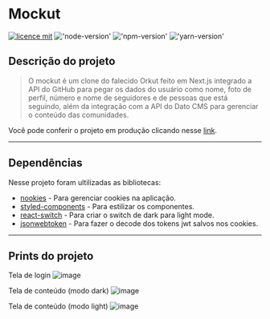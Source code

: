 # Mockut

[![licence mit](https://img.shields.io/badge/licence-MIT-blue.svg)](https://github.com/joaovictordantasj/SearchDevs/LICENSE)
!['node-version'](https://img.shields.io/badge/node-14.17.2-blue)
!['npm-version'](https://img.shields.io/badge/npm-6.14.13-blue)
!['yarn-version'](https://img.shields.io/badge/yarn-1.22.10-blue)

## Descrição do projeto

> O mockut é um clone do falecido Orkut feito em Next.js integrado a API do GitHub para pegar os dados do usuário como nome, foto de perfil, número e nome de seguidores e de pessoas que está seguindo, além da integração com a API do Dato CMS para gerenciar o conteúdo das comunidades.

Você pode conferir o projeto em produção clicando nesse [link](https://alurakut-lac.vercel.app/login).

---

## Dependências

Nesse projeto foram ultilizadas as bibliotecas:

* [nookies](https://www.npmjs.com/package/nookies) - Para gerenciar cookies na aplicação.
* [styled-components](https://www.npmjs.com/package/styled-components) - Para estilizar os componentes.
* [react-switch](https://www.npmjs.com/package/react-switch) - Para criar o switch de dark para light mode.
* [jsonwebtoken](https://www.npmjs.com/package/jsonwebtoken) - Para fazer o decode dos tokens jwt salvos nos cookies.

---

## Prints do projeto

Tela de login
![image](https://user-images.githubusercontent.com/64330605/126041033-e25897f7-dcf1-4f77-b048-d6a43e763726.png)

Tela de conteúdo (modo dark)
![image](https://user-images.githubusercontent.com/64330605/126041114-0bdb12cf-924f-40af-b940-8d83d33773ae.png)

Tela de conteúdo (modo light)
![image](https://user-images.githubusercontent.com/64330605/126041131-bdd02792-6c68-4189-b3ad-0ae208d8a9c6.png)
